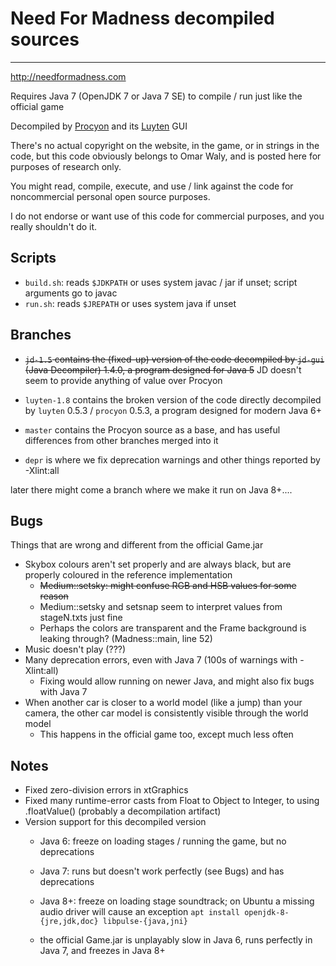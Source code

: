 # Need For Madness decompiled sources
---

http://needformadness.com

Requires Java 7 (OpenJDK 7 or Java 7 SE) to compile / run just like the official game

Decompiled by [Procyon](https://bitbucket.org/mstrobel/procyon) and its [Luyten](https://github.com/deathmarine/Luyten) GUI

There's no actual copyright on the website, in the game, or in strings in the code, but this code obviously belongs to Omar Waly, and is posted here for purposes of research only.

You might read, compile, execute, and use / link against the code for noncommercial personal open source purposes.

I do not endorse or want use of this code for commercial purposes, and you really shouldn't do it.

## Scripts

- `build.sh`: reads `$JDKPATH` or uses system javac / jar if unset; script arguments go to javac
- `run.sh`: reads `$JREPATH` or uses system java if unset

## Branches

- <s>`jd-1.5` contains the (fixed-up) version of the code decompiled by `jd-gui` (Java Decompiler) 1.4.0, a program designed for Java 5</s> JD doesn't seem to provide anything of value over Procyon

- `luyten-1.8` contains the broken version of the code directly decompiled by `luyten` 0.5.3 / `procyon` 0.5.3, a program designed for modern Java 6+

- `master` contains the Procyon source as a base, and has useful differences from other branches merged into it

- `depr` is where we fix deprecation warnings and other things reported by -Xlint:all

later there might come a branch where we make it run on Java 8+....

## Bugs
Things that are wrong and different from the official Game.jar

- Skybox colours aren't set properly and are always black, but are properly coloured in the reference implementation
  - <s>Medium::setsky: might confuse RGB and HSB values for some reason</s>
  - Medium::setsky and setsnap seem to interpret values from stageN.txts just fine
  - Perhaps the colors are transparent and the Frame background is leaking through? (Madness::main, line 52)
- Music doesn't play (???)
- Many deprecation errors, even with Java 7 (100s of warnings with -Xlint:all)
  - Fixing would allow running on newer Java, and might also fix bugs with Java 7
- When another car is closer to a world model (like a jump) than your camera, the other car model is consistently visible through the world model
  - This happens in the official game too, except much less often

## Notes
- Fixed zero-division errors in xtGraphics
- Fixed many runtime-error casts from Float to Object to Integer, to using .floatValue() (probably a decompilation artifact)
- Version support for this decompiled version
  - Java 6: freeze on loading stages / running the game, but no deprecations
  - Java 7: runs but doesn't work perfectly (see Bugs) and has deprecations
  - Java 8+: freeze on loading stage soundtrack; on Ubuntu a missing audio driver will cause an exception `apt install openjdk-8-{jre,jdk,doc} libpulse-{java,jni}`

  - the official Game.jar is unplayably slow in Java 6, runs perfectly in Java 7, and freezes in Java 8+
